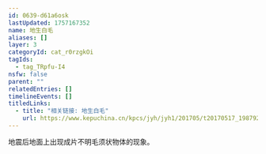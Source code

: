 ```yaml
---
id: 0639-d61a6osk
lastUpdated: 1757167352
name: 地生白毛
aliases: []
layer: 3
categoryId: cat_r0rzgkOi
tagIds:
  - tag_TRpfu-I4
nsfw: false
parent: ""
relatedEntries: []
timelineEvents: []
titledLinks:
  - title: "相关链接: 地生白毛"
    url: https://www.kepuchina.cn/kpcs/jyh/jyh1/201705/t20170517_198792.shtml
---
```


地震后地面上出现成片不明毛须状物体的现象。